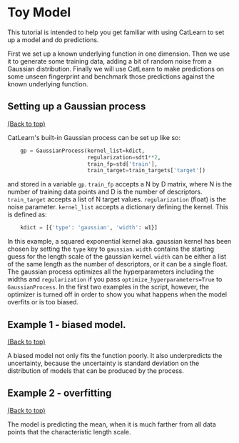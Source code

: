 # Toy Model

This tutorial is intended to help you get familiar with using CatLearn to set up a model and do predictions.

First we set up a known underlying function in one dimension. Then we use it to generate some training data, adding a bit of random noise from a Gaussian distribution. Finally we will use CatLearn to make predictions on some unseen fingerprint and benchmark those predictions against the known underlying function.

## Setting up a Gaussian process

[(Back to top)](#toy-model)

CatLearn's built-in Gaussian process can be set up like so:

```python
    gp = GaussianProcess(kernel_list=kdict,
                         regularization=sdt1**2,
                         train_fp=std['train'],
                         train_target=train_targets['target'])
```

and stored in a variable `gp`. `train_fp` accepts a N by D matrix, where N is the number of training data points and D is the number of descriptors. `train_target` accepts a list of N target values. `regularization` (float) is the noise parameter. `kernel_list` accepts a dictionary defining the kernel. This is defined as:

```python
    kdict = [{'type': 'gaussian', 'width': w1}]
```

In this example, a squared exponential kernel aka. gaussian kernel has been chosen by setting the `type` key to `gaussian`. `width` contains the starting guess for the length scale of the gaussian kernel. `width` can be either a list of the same length as the number of descriptors, or it can be a single float. The gaussian process optimizes all the hyperparameters including the widths and `regularization` if you pass `optimize_hyperparameters=True` to `GaussianProcess`. In the first two examples in the script, however, the optimizer is turned off in order to show you what happens when the model overfits or is too biased.

## Example 1 - biased model.

[(Back to top)](#toy-model)

A biased model not only fits the function poorly. It also underpredicts the uncertainty, because the uncertainty is standard deviation on the distribution of models that can be produced by the process.

## Example 2 - overfitting

[(Back to top)](#toy-model)

The model is predicting the mean, when it is much farther from all data points that the characteristic length scale.
